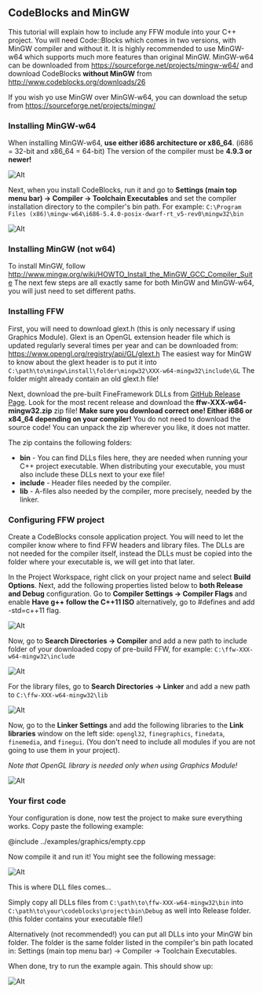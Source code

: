 CodeBlocks and MinGW
-----------------------------------------

This tutorial will explain how to include any FFW module into your C++ project. You will need Code::Blocks which comes in two versions, with MinGW compiler and without it. It is highly recommended to use MinGW-w64 which supports much more features than original MinGW. MinGW-w64 can be downloaded from <https://sourceforge.net/projects/mingw-w64/> and download CodeBlocks **without MinGW** from <http://www.codeblocks.org/downloads/26>

If you wish yo use MinGW over MinGW-w64, you can download the setup from <https://sourceforge.net/projects/mingw/>

### Installing MinGW-w64

When installing MinGW-w64, **use either i686 architecture or x86_64**. (i686 = 32-bit and x86_64 = 64-bit) The version of the compiler must be **4.9.3 or newer!**

![Alt](tutorial-cb-01.png)

Next, when you install CodeBlocks, run it and go to **Settings (main top menu bar) -> Compiler -> Toolchain Executables** and set the compiler installation directory to the compiler's bin path. For example: `C:\Program Files (x86)\mingw-w64\i686-5.4.0-posix-dwarf-rt_v5-rev0\mingw32\bin`

![Alt](tutorial-cb-02.png)

### Installing MinGW (not w64)

To install MinGW, follow <http://www.mingw.org/wiki/HOWTO_Install_the_MinGW_GCC_Compiler_Suite> The next few steps are all exactly same for both MinGW and MinGW-w64, you will just need to set different paths.

### Installing FFW

First, you will need to download glext.h (this is only necessary if using Graphics Module). Glext is an OpenGL extension header file which is updated regularly several times per year and can be downloaded from: <https://www.opengl.org/registry/api/GL/glext.h> The easiest way for MinGW to know about the glext header is to put it into `C:\path\to\mingw\install\folder\mingw32\XXX-w64-mingw32\include\GL` The folder might already contain an old glext.h file!

Next, download the pre-built FineFramework DLLs from [GitHub Release Page](https://github.com/matusnovak/fineframework/releases). Look for the most recent release and download the **ffw-XXX-w64-mingw32.zip** zip file! **Make sure you download correct one! Either i686 or x84_64 depending on your compiler!** You do not need to download the source code! You can unpack the zip wherever you like, it does not matter.

The zip contains the following folders:

* **bin** - You can find DLLs files here, they are needed when running your C++ project executable. When distributing your executable, you must also include these DLLs next to your exe file!
* **include** - Header files needed by the compiler.
* **lib** - A-files also needed by the compiler, more precisely, needed by the linker.

### Configuring FFW project

Create a CodeBlocks console application project. You will need to let the compiler know where to find FFW headers and library files. The DLLs are not needed for the compiler itself,  instead the DLLs must be copied into the folder where your executable is, we will get into that later.

In the Project Workspace, right click on your project name and select **Build Options**. Next, add the following properties listed below to **both Release and Debug** configuration. Go to **Compiler Settings -> Compiler Flags** and enable **Have g++ follow the C++11 ISO** alternatively, go to #defines and add -std=c++11 flag.

![Alt](tutorial-cb-03.png)

Now, go to **Search Directories -> Compiler** and add a new path to include folder of your downloaded copy of pre-build FFW, for example: `C:\ffw-XXX-w64-mingw32\include`

![Alt](tutorial-cb-04.png)

For the library files, go to **Search Directories -> Linker** and add a new path to `C:\ffw-XXX-w64-mingw32\lib`

![Alt](tutorial-cb-05.png)

Now, go to the **Linker Settings** and add the following libraries to the **Link libraries** window on the left side: `opengl32`, `finegraphics`, `finedata`, `finemedia`, and `finegui`. (You don't need to include all modules if you are not going to use them in your project).

*Note that OpenGL library is needed only when using Graphics Module!*

![Alt](tutorial-cb-06.png)

### Your first code

Your configuration is done, now test the project to make sure everything works. Copy paste the following example:

@include ../examples/graphics/empty.cpp

Now compile it and run it! You might see the following message:

![Alt](tutorial-cb-07.png)

This is where DLL files comes...

Simply copy all DLLs files from `C:\path\to\ffw-XXX-w64-mingw32\bin` into `C:\path\to\your\codeblocks\project\bin\Debug` as well into Release folder. (this folder contains your executable file!)

Alternatively (not recommended!) you can put all DLLs into your MinGW bin folder. The folder is the same folder listed in the compiler's bin path located in: Settings (main top menu bar) -> Compiler -> Toolchain Executables.

When done, try to run the example again. This should show up:

![Alt](tutorial-cb-08.png)